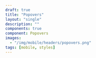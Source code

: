 ```yaml
---
draft: true
title: "Popovers"
layout: "single"
description: ""
components: true
component: Popovers
images:
  - "/img/mobile/headers/popovers.png"
tags: [mobile, styles]
---
```

